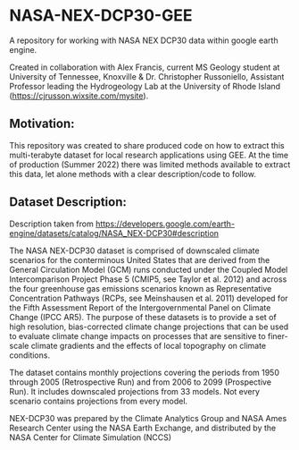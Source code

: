 # NASA-NEX-DCP30-GEE
A repository for working with NASA NEX DCP30 data within google earth engine.

Created in collaboration with Alex Francis, current MS Geology student at University of Tennessee, Knoxville & Dr. Christopher Russoniello, Assistant Professor leading the Hydrogeology Lab at the University of Rhode Island (https://cjrusson.wixsite.com/mysite).

## Motivation:
This repository was created to share produced code on how to extract this multi-terabyte dataset for local research applications using GEE. At the time of production (Summer 2022) there was limited methods available to extract this data, let alone methods with a clear description/code to follow.

## Dataset Description:
Description taken from https://developers.google.com/earth-engine/datasets/catalog/NASA_NEX-DCP30#description

The NASA NEX-DCP30 dataset is comprised of downscaled climate scenarios for the conterminous United States that are derived from the General Circulation Model (GCM) runs conducted under the Coupled Model Intercomparison Project Phase 5 (CMIP5, see Taylor et al. 2012) and across the four greenhouse gas emissions scenarios known as Representative Concentration Pathways (RCPs, see Meinshausen et al. 2011) developed for the Fifth Assessment Report of the Intergovernmental Panel on Climate Change (IPCC AR5). The purpose of these datasets is to provide a set of high resolution, bias-corrected climate change projections that can be used to evaluate climate change impacts on processes that are sensitive to finer-scale climate gradients and the effects of local topography on climate conditions.

The dataset contains monthly projections covering the periods from 1950 through 2005 (Retrospective Run) and from 2006 to 2099 (Prospective Run). It includes downscaled projections from 33 models. Not every scenario contains projections from every model.

NEX-DCP30 was prepared by the Climate Analytics Group and NASA Ames Research Center using the NASA Earth Exchange, and distributed by the NASA Center for Climate Simulation (NCCS)
